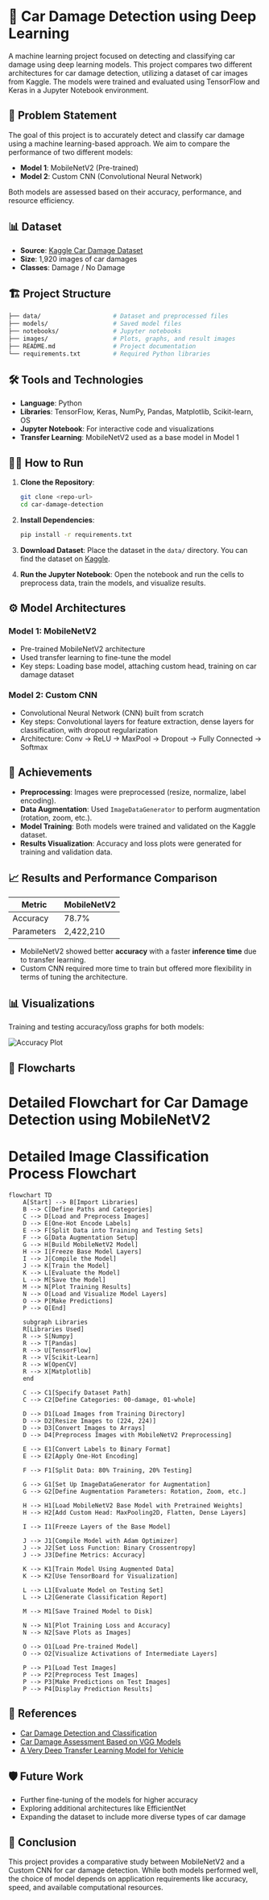# 🚗 Car Damage Detection using Deep Learning

A machine learning project focused on detecting and classifying car damage using deep learning models. This project compares two different architectures for car damage detection, utilizing a dataset of car images from Kaggle. The models were trained and evaluated using TensorFlow and Keras in a Jupyter Notebook environment.

## 📑 Problem Statement

The goal of this project is to accurately detect and classify car damage using a machine learning-based approach. We aim to compare the performance of two different models:
- **Model 1**: MobileNetV2 (Pre-trained)
- **Model 2**: Custom CNN (Convolutional Neural Network)

Both models are assessed based on their accuracy, performance, and resource efficiency.

## 📊 Dataset

- **Source**: [Kaggle Car Damage Dataset](<INSERT LINK HERE>)
- **Size**: 1,920 images of car damages
- **Classes**: Damage / No Damage

## 🏗️ Project Structure

```bash
├── data/                    # Dataset and preprocessed files
├── models/                  # Saved model files
├── notebooks/               # Jupyter notebooks
├── images/                  # Plots, graphs, and result images
├── README.md                # Project documentation
└── requirements.txt         # Required Python libraries
```

## 🛠️ Tools and Technologies

- **Language**: Python
- **Libraries**: TensorFlow, Keras, NumPy, Pandas, Matplotlib, Scikit-learn, OS
- **Jupyter Notebook**: For interactive code and visualizations
- **Transfer Learning**: MobileNetV2 used as a base model in Model 1

## 🧑‍💻 How to Run

1. **Clone the Repository**:
    ```bash
    git clone <repo-url>
    cd car-damage-detection
    ```

2. **Install Dependencies**:
    ```bash
    pip install -r requirements.txt
    ```

3. **Download Dataset**: Place the dataset in the `data/` directory. You can find the dataset on [Kaggle](<INSERT LINK HERE>).

4. **Run the Jupyter Notebook**:
    Open the notebook and run the cells to preprocess data, train the models, and visualize results.

## ⚙️ Model Architectures

### Model 1: **MobileNetV2**
- Pre-trained MobileNetV2 architecture
- Used transfer learning to fine-tune the model
- Key steps: Loading base model, attaching custom head, training on car damage dataset

### Model 2: **Custom CNN**
- Convolutional Neural Network (CNN) built from scratch
- Key steps: Convolutional layers for feature extraction, dense layers for classification, with dropout regularization
- Architecture: Conv -> ReLU -> MaxPool -> Dropout -> Fully Connected -> Softmax

## 🚀 Achievements

- **Preprocessing**: Images were preprocessed (resize, normalize, label encoding).
- **Data Augmentation**: Used `ImageDataGenerator` to perform augmentation (rotation, zoom, etc.).
- **Model Training**: Both models were trained and validated on the Kaggle dataset.
- **Results Visualization**: Accuracy and loss plots were generated for training and validation data.
  
## 📈 Results and Performance Comparison

| Metric          | MobileNetV2 | 
|-----------------|-------------|
| Accuracy        | 78.7%       |
| Parameters      | 2,422,210   | 


- MobileNetV2 showed better **accuracy** with a faster **inference time** due to transfer learning.
- Custom CNN required more time to train but offered more flexibility in terms of tuning the architecture.

## 📊 Visualizations

Training and testing accuracy/loss graphs for both models:

![Accuracy Plot]([images/model1_accuracy_plot.png](https://github.com/user-attachments/assets/bfa126bd-56e7-4503-97b0-be387b6c7feb))


## 📂 Flowcharts

# Detailed Flowchart for Car Damage Detection using MobileNetV2
# Detailed Image Classification Process Flowchart

```mermaid
flowchart TD
    A[Start] --> B[Import Libraries]
    B --> C[Define Paths and Categories]
    C --> D[Load and Preprocess Images]
    D --> E[One-Hot Encode Labels]
    E --> F[Split Data into Training and Testing Sets]
    F --> G[Data Augmentation Setup]
    G --> H[Build MobileNetV2 Model]
    H --> I[Freeze Base Model Layers]
    I --> J[Compile the Model]
    J --> K[Train the Model]
    K --> L[Evaluate the Model]
    L --> M[Save the Model]
    M --> N[Plot Training Results]
    N --> O[Load and Visualize Model Layers]
    O --> P[Make Predictions]
    P --> Q[End]
    
    subgraph Libraries
    R[Libraries Used]
    R --> S[Numpy]
    R --> T[Pandas]
    R --> U[TensorFlow]
    R --> V[Scikit-Learn]
    R --> W[OpenCV]
    R --> X[Matplotlib]
    end
    
    C --> C1[Specify Dataset Path]
    C --> C2[Define Categories: 00-damage, 01-whole]

    D --> D1[Load Images from Training Directory]
    D --> D2[Resize Images to (224, 224)]
    D --> D3[Convert Images to Arrays]
    D --> D4[Preprocess Images with MobileNetV2 Preprocessing]

    E --> E1[Convert Labels to Binary Format]
    E --> E2[Apply One-Hot Encoding]

    F --> F1[Split Data: 80% Training, 20% Testing]
    
    G --> G1[Set Up ImageDataGenerator for Augmentation]
    G --> G2[Define Augmentation Parameters: Rotation, Zoom, etc.]

    H --> H1[Load MobileNetV2 Base Model with Pretrained Weights]
    H --> H2[Add Custom Head: MaxPooling2D, Flatten, Dense Layers]

    I --> I1[Freeze Layers of the Base Model]

    J --> J1[Compile Model with Adam Optimizer]
    J --> J2[Set Loss Function: Binary Crossentropy]
    J --> J3[Define Metrics: Accuracy]

    K --> K1[Train Model Using Augmented Data]
    K --> K2[Use TensorBoard for Visualization]

    L --> L1[Evaluate Model on Testing Set]
    L --> L2[Generate Classification Report]

    M --> M1[Save Trained Model to Disk]

    N --> N1[Plot Training Loss and Accuracy]
    N --> N2[Save Plots as Images]

    O --> O1[Load Pre-trained Model]
    O --> O2[Visualize Activations of Intermediate Layers]
    
    P --> P1[Load Test Images]
    P --> P2[Preprocess Test Images]
    P --> P3[Make Predictions on Test Images]
    P --> P4[Display Prediction Results]
```
## 📜 References

- [Car Damage Detection and Classification](<PAPER 1 LINK>)
- [Car Damage Assessment Based on VGG Models](<PAPER 2 LINK>)
- [A Very Deep Transfer Learning Model for Vehicle](<PAPER 3 LINK>)

## 🛡️ Future Work

- Further fine-tuning of the models for higher accuracy
- Exploring additional architectures like EfficientNet
- Expanding the dataset to include more diverse types of car damage

## 🏁 Conclusion

This project provides a comparative study between MobileNetV2 and a Custom CNN for car damage detection. While both models performed well, the choice of model depends on application requirements like accuracy, speed, and available computational resources.

